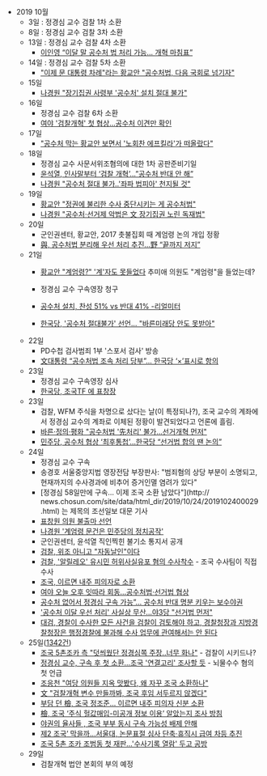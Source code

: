 * 2019 10월
    * 3일 : 정경심 교수 검찰 1차 소환
    * 8일 : 정경심 교수 검찰 3차 소환
    * 13일 : 정경심 교수 검찰 4차 소환
        * [이인영 “이달 말 공수처 법 처리 가능… 개혁 마침표”](https://news.naver.com/main/read.nhn?mode=LSD&mid=sec&sid1=100&oid=005&aid=0001248413)
    * 14일 : 정경심 교수 검찰 5차 소환
        * ["이제 문 대통령 차례"라는 황교안 "공수처법, 다음 국회로 넘기자"](https://news.naver.com/main/read.nhn?mode=LSD&mid=sec&sid1=100&oid=047&aid=0002243412)
    * 15일 
        * [나경원 "장기집권 사령부 '공수처' 설치 절대 불가"](https://news.naver.com/main/read.nhn?mode=LSD&mid=sec&sid1=100&oid=014&aid=0004309910)
    * 16일 
        * 정경심 교수 검찰 6차 소환
        * [여야 '검찰개혁' 첫 협상…공수처 이견만 확인](https://news.naver.com/main/read.nhn?mode=LSD&mid=sec&sid1=161&oid=422&aid=0000396987)
    * 17일
        * ["공수처 막는 황교안 보면서 '노회찬 에프킬라'가 떠올랐다"](https://news.naver.com/main/read.nhn?mode=LSD&mid=sec&sid1=100&oid=047&aid=0002243707)
    * 18일 
        * 정경심 교수 사문서위조혐의에 대한 1차 공판준비기일
        * [윤석열, 인사말부터 ‘검찰 개혁’…”공수처 반대 안 해”](https://news.naver.com/main/read.nhn?mode=LSD&mid=sec&sid1=102&oid=056&aid=0010754275)
        * [나경원 "공수처 절대 불가..'좌파 법피아' 천지될 것"](https://news.naver.com/main/read.nhn?mode=LSD&mid=sec&sid1=100&oid=014&aid=0004312049)
    * 19일
        * [황교안 "정권에 불리한 수사 중단시키는 게 공수처법"](https://news.naver.com/main/read.nhn?mode=LSD&mid=sec&sid1=100&oid=022&aid=0003406902)
        * [나경원 "공수처·선거제 악법은 文 장기집권 노린 독재법"](https://news.naver.com/main/read.nhn?mode=LSD&mid=sec&sid1=100&oid=003&aid=0009514046)
    * 20일
        * 군인권센터, 황교안, 2017 촛불집회 때 계엄령 논의 개입 정황     
        * [與, 공수처법 분리해 우선 처리 추진…野 “끝까지 저지”](https://news.naver.com/main/read.nhn?mode=LSD&mid=sec&sid1=100&oid=056&aid=0010754949)
    * 21일 
        * [황교안 "계엄령?" '계'자도 못들었다](https://www.edaily.co.kr/news/read?newsId=03614566622655544&mediaCodeNo=257) 추미애 의원도 "계엄령"을 들었는데?
              
        * 정경심 교수 구속영장 청구
        * [공수처 설치, 찬성 51% vs 반대 41% -리얼미터](https://news.naver.com/main/read.nhn?mode=LSD&mid=sec&sid1=100&oid=001&aid=0011157492)
        * [한국당, '공수처 절대불가' 선언... "바른미래당 안도 못받아"](https://news.naver.com/main/read.nhn?mode=LSD&mid=sec&sid1=100&oid=047&aid=0002244188)
    * 22일
        * PD수첩 검사범죄 1부 '스포서 검사' 방송
        * [文대통령 “공수처법 조속 처리 당부”… 한국당 ‘×’표시로 항의](https://news.naver.com/main/read.nhn?mode=LSD&mid=sec&sid1=100&oid=020&aid=0003248623)
    * 23일 
        * 정경심 교수 구속영장 심사
        * [한국당, 조국TF 에 표창장](https://news.joins.com/article/23611403)
    * 23일 
        * 검찰, WFM 주식을 차명으로 샀다는 날(이 특정되나?), 조국 교수의 계좌에서 정경심 교수의 계좌로 이체된 정황이 발견되었다고 언론에 흘림.
        * [바른·정의·평화 "공수처법 '先처리' 불가…선거개혁 먼저"](https://news.naver.com/main/read.nhn?mode=LSD&mid=sec&sid1=100&oid=002&aid=0002108124)
        * [민주당, 공수처 협상 ‘최후통첩’…한국당 “선거법 합의 땐 논의”](https://news.naver.com/main/read.nhn?mode=LSD&mid=sec&sid1=100&oid=028&aid=0002472296)
    * 24일
        * 정경심 교수 구속
        * 송경호 서울중앙지법 영장전담 부장판사: "범죄혐의 상당 부분이 소명되고, 현재까지의 수사경과에 비추어 증거인멸 염려가 있다"
        * [정경심 58일만에 구속… 이제 조국 소환 남았다"](http:// news.chosun.com/site/data/html_dir/2019/10/24/2019102400029.html) 는 제목의 조선일보 대문 기사
        * [표창원 의원 불출마 선언](https://www.facebook.com/cwpyo/posts/3366885406685508)
        * [나경원 '계엄령 문건은 민주당의 정치공작'](https://news.v.daum.net/v/20191024114802308)
        * 군인권센터, 윤석열 직인찍힌 불기소 통지서 공개
        * [검찰, 위조 아니고 "자동날인"이다](https://news.v.daum.net/v/20191024154602502?f=m)
        * [검찰, '알릴레오' 유시민 허위사실유포 혐의 수사착수](https://news.naver.com/main/read.nhn?mode=LPOD&mid=sec&oid=001&aid=0011167149&isYeonhapFlash=Y&rc=N) - 조국 수사팀이 직접 수사
        * [조국, 이르면 내주 피의자로 소환](https://news.naver.com/main/read.nhn?mode=LSD&mid=shm&sid1=102&oid=022&aid=0003408381)
        * [여야 오늘 오후 잇따라 회동...공수처법·선거법 협상](https://news.naver.com/main/read.nhn?mode=LSD&mid=sec&sid1=100&oid=052&aid=0001357203)
        * [공수처 없어서 정경심 구속 가능”… 공수처 반대 명분 키우는 보수야권](https://news.naver.com/main/read.nhn?mode=LSD&mid=sec&sid1=100&oid=469&aid=0000433793)
        * ['공수처 이달 우선 처리' 사실상 무산…야3당 "선거법 먼저"](https://news.naver.com/main/read.nhn?mode=LSD&mid=sec&sid1=100&oid=437&aid=0000222591)
        * [대검, 경찰이 수사한 모든 사건을 검찰이 검토해야 하고, 경찰청장과 지방경찰청장은 행정경찰에 불과해 수사 업무에 관여해서는 안 된다](https://n.news.naver.com/article/016/0001593974?lfrom=facebook)
    * 25일([1342건](https://search.naver.com/search.naver?&where=news&query=%EC%A1%B0%EA%B5%AD&sm=tab_pge&sort=0&photo=0&field=0&reporter_article=&pd=3&ds=2019.10.25&de=2019.10.25&docid=&nso=so:r,p:from20191025to20191025,a:all&mynews=0&cluster_rank=483&start=1&refresh_start=0))
        * [조국 5촌조카 측 "덧씌웠단 정경심쪽 주장..너무 화나"](https://news.v.daum.net/v/20191025160802684) - 검찰이 시키드나?
        * [정경심 교수, 구속 후 첫 소환…조국 '연결고리' 조사할 듯](https://news.naver.com/main/read.nhn?mode=LPOD&mid=sec&oid=001&aid=0011168336&isYeonhapFlash=Y&rc=N) - 뇌물수수 혐의 첫 언급
        * [조응천 "여당 의원들 지옥 맛봤다, 왜 자꾸 조국 소환하나"](https://news.naver.com/main/read.nhn?mode=LSD&mid=sec&sid1=100&oid=025&aid=0002947760)
        * [文 "검찰개혁 변수 만들까봐, 조국 후임 서두르지 않겠다"](https://news.naver.com/main/read.nhn?mode=LSD&mid=sec&sid1=100&oid=025&aid=0002947756)
        * [부담 던 檢, 조국 정조준… 이르면 내주 피의자 신분 소환](https://news.naver.com/main/read.nhn?mode=LSD&mid=sec&sid1=102&oid=022&aid=0003408574)
        * [檢, 조국 ‘주식 헐값매입-미공개 정보 이용’ 알았는지 조사 방침](https://news.naver.com/main/read.nhn?mode=LSD&mid=sec&sid1=102&oid=020&aid=0003249167)
        * [야권의 율사들 , 조국 부부 동시 구속 가능성 배제 안해](https://news.naver.com/main/read.nhn?mode=LSD&mid=sec&sid1=100&oid=119&aid=0002359966)
        * [제2 조국’ 막을까…서울대, 논문표절 심사 단축·휴직시 급여 차등 추진](https://news.naver.com/main/read.nhn?mode=LSD&mid=sec&sid1=102&oid=023&aid=0003482505)
        * [조국 5촌 조카 조범동 첫 재판…'수사기록 열람' 두고 공방](https://news.naver.com/main/read.nhn?mode=LSD&mid=sec&sid1=102&oid=008&aid=0004298513)
    * 29일
        * 검찰개혁 법안 본회의 부의 예정
